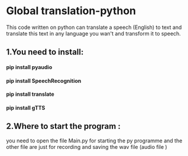 # Global translation-python
This code written on python can translate a speech (English) to text and translate this text in any language you wan't and transform it to speech.


## 1.You need to install: 
#### pip install pyaudio
#### pip install SpeechRecognition
#### pip install translate
#### pip install gTTS 

## 2.Where to start the program : 
you need to open the file Main.py for starting the py programme and the other file are just for recording and saving the wav file (audio file )
<code>
</code>




